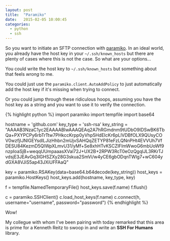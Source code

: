 ```yaml
---
layout: post
title:  "Paramiko"
date:   2015-02-05 10:00:45
categories:
  - python
  - ssh
---
```


So you want to initiate an SFTP connection with [paramiko][paramiko].  In an
ideal world, you already have the host key in your `~/.ssh/known_hosts` but
there are plenty of cases where this is not the case.  So what are your
options...

You could write the host key to `~/.ssh/known_hosts` but something about that
feels *wrong* to me.

You could just use the `paramiko.client.AutoAddPolicy` to just automatically
add the host key if it's missing when trying to connect.

Or you could jump through these ridiculous hoops, assuming you have the host
key as a string and you want to use it to verify the connection.

{% highlight python %}
import paramiko
import tempfile
import base64

hostname = 'github.com'
key_type = 'ssh-rsa'
key_string = "AAAAB3NzaC1yc2EAAAABIwAAAQEAq2A7hRGmdnm9tUDbO9IDSwBK6TbQa+PXYPCPy6rbTrTtw7PHkccKrpp0yVhp5HdEIcKr6pLlVDBfOLX9QUsyCOV0wzfjIJNlGEYsdlLJizHhbn2mUjvSAHQqZETYP81eFzLQNnPHt4EVVUh7VfDESU84KezmD5QlWpXLmvU31/yMf+Se8xhHTvKSCZIFImWwoG6mbUoWf9nzpIoaSjB+weqqUUmpaaasXVal72J+UX2B+2RPW3RcT0eOzQgqlJL3RKrTJvdsjE3JEAvGq3lGHSZXy28G3skua2SmVi/w4yCE6gbODqnTWlg7+wC604ydGXA8VJiS5ap43JXiUFFAaQ"

key = paramiko.RSAKey(data=base64.b64decode(key_string))
host_keys = paramiko.HostKeys()
host_keys.add(hostname, key_type, key)

f = tempfile.NamedTemporaryFile()
host_keys.save(f.name)
f.flush()

c = paramiko.SSHClient()
c.load_host_keys(f.name)
c.connect(h, username="username", password="password")
{% endhighlight %}

Wow!

My collegue with whom I've been pairing with today remarked that this area is
prime for a Kenneth Reitz to swoop in and write an **SSH For Humans** library.

[paramiko]: http://paramiko-docs.readthedocs.org/en/latest/index.html
